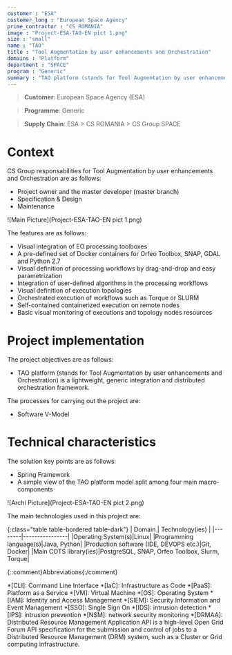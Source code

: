 ```yaml
---
customer : "ESA"
customer_long : "European Space Agency"
prime_contractor : "CS ROMANIA"
image : "Project-ESA-TAO-EN pict 1.png"
size : "small"
name : "TAO"
title : "Tool Augmentation by user enhancements and Orchestration"
domains : "Platform"
department : "SPACE"
program : "Generic"
summary : "TAO platform (stands for Tool Augmentation by user enhancements and Orchestration) is a lightweight, generic integration and distributed orchestration framework."
---
```


> __Customer__\: European Space Agency (ESA)

> __Programme__\: Generic

> __Supply Chain__\: ESA > CS ROMANIA >  CS Group SPACE


# Context


CS Group responsabilities for Tool Augmentation by user enhancements and Orchestration are as follows:
* Project owner and the master developer (master branch)
* Specification & Design
* Maintenance

![Main Picture](Project-ESA-TAO-EN pict 1.png)

The features are as follows:
* Visual integration of EO processing toolboxes
* A pre-defined set of Docker containers for Orfeo Toolbox, SNAP, GDAL and Python 2.7
* Visual definition of processing workflows by drag-and-drop and easy parametrization 
* Integration of user-defined algorithms in the processing workflows
* Visual definition of execution topologies
* Orchestrated execution of workflows such as Torque or SLURM
* Self-contained containerized execution on remote nodes
* Basic visual monitoring of executions and topology nodes resources

# Project implementation

The project objectives are as follows:
* TAO platform (stands for Tool Augmentation by user enhancements and Orchestration) is a lightweight, generic integration and distributed orchestration framework.

The processes for carrying out the project are:
* Software V-Model

# Technical characteristics

The solution key points are as follows:
* Spring Framework
* A simple view of the TAO platform model split among four main macro-components

![Archi Picture](Project-ESA-TAO-EN pict 2.png)

The main technologies used in this project are:

{:class="table table-bordered table-dark"}
| Domain | Technology(ies) |
|--------|----------------|
|Operating System(s)|Linux|
|Programming language(s)|Java, Python|
|Production software (IDE, DEVOPS etc.)|Git, Docker|
|Main COTS library(ies)|PostgreSQL, SNAP, Orfeo Toolbox, Slurm, Torque|



{::comment}Abbreviations{:/comment}

*[CLI]: Command Line Interface
*[IaC]: Infrastructure as Code
*[PaaS]: Platform as a Service
*[VM]: Virtual Machine
*[OS]: Operating System
*[IAM]: Identity and Access Management
*[SIEM]: Security Information and Event Management
*[SSO]: Single Sign On
*[IDS]: intrusion detection
*[IPS]: intrusion prevention
*[NSM]: network security monitoring
*[DRMAA]: Distributed Resource Management Application API is a high-level Open Grid Forum API specification for the submission and control of jobs to a Distributed Resource Management (DRM) system, such as a Cluster or Grid computing infrastructure.
